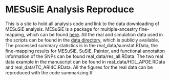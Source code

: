 # MESuSiE Analysis Reproduce
This is a site to hold all analysis code and link to the data downloading of MESuSiE analysis. MESuSiE is a package for multiple-ancestry fine-mapping, which can be found [here](https://github.com/borangao/MESuSiE). All the real and simulation data used in the scripts can be found in the [data directory](https://drive.google.com/drive/u/0/folders/1hgzCXntiMVUtlOaHPeJP3TqMRbnGdOUj), which is publicly available.
The processed summary statistics is in the real_data/sumstat.RData, the fine-mapping results for MESuSiE, SuSiE, Paintor, and functional annotaiton information of the SNPs can be found real_data/res_all.RData. The two real data example in the manuscript can be found in real_data/HDL_APOE.RData and real_data/TC_ARI4C.RData. All the figures for the real data can be reproduced with the code summarizing.R
